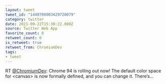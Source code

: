 ```yaml
---
layout: tweet
tweet_id: "1440700003429720079"
category: twitter
date: 2021-09-22T15:30:22.000Z
source: Twitter Web App
favorite_count: 0
retweet_count: 0
is_retweet: true
retweet_from: ChromiumDev
tags:
- tweet
---
```


RT [@ChromiumDev](https://twitter.com/@ChromiumDev): Chrome 94 is rolling out now! The default color space for &lt;canvas&gt; is now formally defined, and you can change it. There’s…
